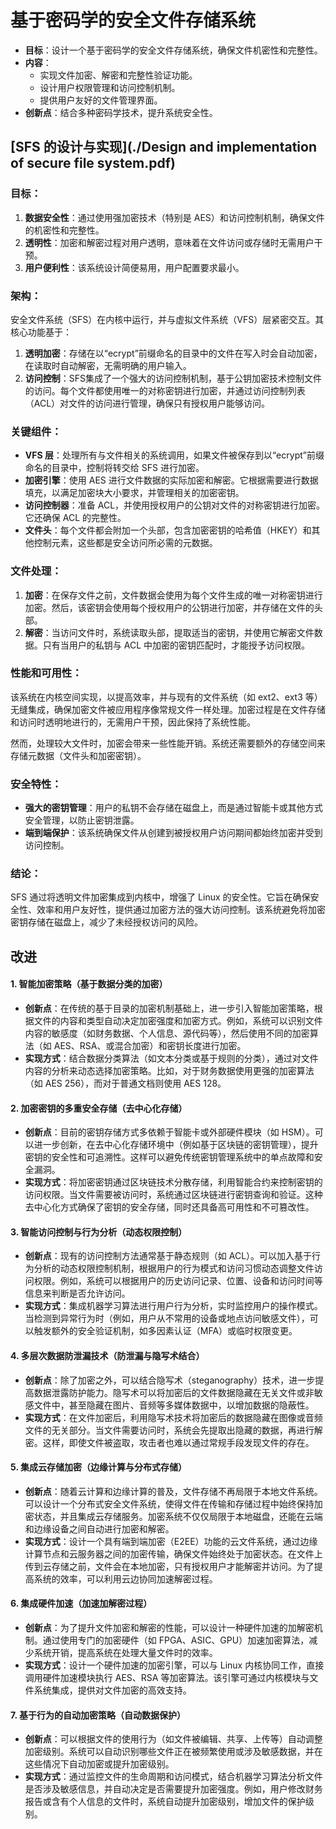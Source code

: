 # 基于密码学的安全文件存储系统

   - **目标**：设计一个基于密码学的安全文件存储系统，确保文件机密性和完整性。
   - **内容**：
     - 实现文件加密、解密和完整性验证功能。
     - 设计用户权限管理和访问控制机制。
     - 提供用户友好的文件管理界面。
   - **创新点**：结合多种密码学技术，提升系统安全性。



## [SFS 的设计与实现](./Design and implementation of secure file system.pdf)

### 目标：

1. **数据安全性**：通过使用强加密技术（特别是 AES）和访问控制机制，确保文件的机密性和完整性。
2. **透明性**：加密和解密过程对用户透明，意味着在文件访问或存储时无需用户干预。
3. **用户便利性**：该系统设计简便易用，用户配置要求最小。

### 架构：

安全文件系统（SFS）在内核中运行，并与虚拟文件系统（VFS）层紧密交互。其核心功能基于：

1. **透明加密**：存储在以“ecrypt”前缀命名的目录中的文件在写入时会自动加密，在读取时自动解密，无需明确的用户输入。
2. **访问控制**：SFS集成了一个强大的访问控制机制，基于公钥加密技术控制文件的访问。每个文件都使用唯一的对称密钥进行加密，并通过访问控制列表（ACL）对文件的访问进行管理，确保只有授权用户能够访问。

### 关键组件：

- **VFS 层**：处理所有与文件相关的系统调用，如果文件被保存到以“ecrypt”前缀命名的目录中，控制将转交给 SFS 进行加密。
- **加密引擎**：使用 AES 进行文件数据的实际加密和解密。它根据需要进行数据填充，以满足加密块大小要求，并管理相关的加密密钥。
- **访问控制器**：准备 ACL，并使用授权用户的公钥对文件的对称密钥进行加密。它还确保 ACL 的完整性。
- **文件头**：每个文件都会附加一个头部，包含加密密钥的哈希值（HKEY）和其他控制元素，这些都是安全访问所必需的元数据。

### 文件处理：

1. **加密**：在保存文件之前，文件数据会使用为每个文件生成的唯一对称密钥进行加密。然后，该密钥会使用每个授权用户的公钥进行加密，并存储在文件的头部。
2. **解密**：当访问文件时，系统读取头部，提取适当的密钥，并使用它解密文件数据。只有当用户的私钥与 ACL 中加密的密钥匹配时，才能授予访问权限。

### 性能和可用性：

该系统在内核空间实现，以提高效率，并与现有的文件系统（如 ext2、ext3 等）无缝集成，确保加密文件被应用程序像常规文件一样处理。加密过程是在文件存储和访问时透明地进行的，无需用户干预，因此保持了系统性能。

然而，处理较大文件时，加密会带来一些性能开销。系统还需要额外的存储空间来存储元数据（文件头和加密密钥）。

### 安全特性：

- **强大的密钥管理**：用户的私钥不会存储在磁盘上，而是通过智能卡或其他方式安全管理，以防止密钥泄露。
- **端到端保护**：该系统确保文件从创建到被授权用户访问期间都始终加密并受到访问控制。

### 结论：

SFS 通过将透明文件加密集成到内核中，增强了 Linux 的安全性。它旨在确保安全性、效率和用户友好性，提供通过加密方法的强大访问控制。该系统避免将加密密钥存储在磁盘上，减少了未经授权访问的风险。



## 改进

#### 1. **智能加密策略（基于数据分类的加密）**

- **创新点**：在传统的基于目录的加密机制基础上，进一步引入智能加密策略，根据文件的内容和类型自动决定加密强度和加密方式。例如，系统可以识别文件内容的敏感度（如财务数据、个人信息、源代码等），然后使用不同的加密算法（如 AES、RSA、或混合加密）和密钥长度进行加密。
- **实现方式**：结合数据分类算法（如文本分类或基于规则的分类），通过对文件内容的分析来动态选择加密策略。比如，对于财务数据使用更强的加密算法（如 AES 256），而对于普通文档则使用 AES 128。

#### 2. **加密密钥的多重安全存储（去中心化存储）**

- **创新点**：目前的密钥存储方式多依赖于智能卡或外部硬件模块（如 HSM）。可以进一步创新，在去中心化存储环境中（例如基于区块链的密钥管理），提升密钥的安全性和可追溯性。这样可以避免传统密钥管理系统中的单点故障和安全漏洞。
- **实现方式**：将加密密钥通过区块链技术分散存储，利用智能合约来控制密钥的访问权限。当文件需要被访问时，系统通过区块链进行密钥查询和验证。这种去中心化方式确保了密钥的安全存储，同时还具备高可用性和不可篡改性。

#### 3. **智能访问控制与行为分析（动态权限控制）**

- **创新点**：现有的访问控制方法通常基于静态规则（如 ACL）。可以加入基于行为分析的动态权限控制机制，根据用户的行为模式和访问习惯动态调整文件访问权限。例如，系统可以根据用户的历史访问记录、位置、设备和访问时间等信息来判断是否允许访问。
- **实现方式**：集成机器学习算法进行用户行为分析，实时监控用户的操作模式。当检测到异常行为时（例如，用户从不常用的设备或地点访问敏感文件），可以触发额外的安全验证机制，如多因素认证（MFA）或临时权限变更。

#### 4. **多层次数据防泄漏技术（防泄漏与隐写术结合）**

- **创新点**：除了加密之外，可以结合隐写术（steganography）技术，进一步提高数据泄露防护能力。隐写术可以将加密后的文件数据隐藏在无关文件或非敏感文件中，甚至隐藏在图片、音频等多媒体数据中，以增加数据的隐蔽性。
- **实现方式**：在文件加密后，利用隐写术技术将加密后的数据隐藏在图像或音频文件的无关部分。当文件需要访问时，系统会先提取出隐藏的数据，再进行解密。这样，即使文件被盗取，攻击者也难以通过常规手段发现文件的存在。

#### 5. **集成云存储加密（边缘计算与分布式存储）**

- **创新点**：随着云计算和边缘计算的普及，文件存储不再局限于本地文件系统。可以设计一个分布式安全文件系统，使得文件在传输和存储过程中始终保持加密状态，并且集成云存储服务。加密系统不仅仅局限于本地磁盘，还能在云端和边缘设备之间自动进行加密和解密。
- **实现方式**：设计一个具有端到端加密（E2EE）功能的云文件系统，通过边缘计算节点和云服务器之间的加密传输，确保文件始终处于加密状态。在文件上传到云存储之前，文件会在本地加密，只有授权用户才能解密并访问。为了提高系统的效率，可以利用云边协同加速解密过程。

#### 6. **集成硬件加速（加速加解密过程）**

- **创新点**：为了提升文件加密和解密的性能，可以设计一种硬件加速的加解密机制。通过使用专门的加密硬件（如 FPGA、ASIC、GPU）加速加密算法，减少系统开销，提高系统在处理大量文件时的效率。
- **实现方式**：设计一个硬件加速的加密引擎，可以与 Linux 内核协同工作，直接调用硬件加速模块执行 AES、RSA 等加密算法。该引擎可通过内核模块与文件系统集成，提供对文件加密的高效支持。

#### 7. **基于行为的自动加密策略（自动数据保护）**

- **创新点**：可以根据文件的使用行为（如文件被编辑、共享、上传等）自动调整加密级别。系统可以自动识别哪些文件正在被频繁使用或涉及敏感数据，并在这些情况下自动加密或提升加密级别。
- **实现方式**：通过监控文件的生命周期和访问模式，结合机器学习算法分析文件是否涉及敏感信息，并自动决定是否需要提升加密强度。例如，用户修改财务报告或含有个人信息的文件时，系统自动提升加密级别，增加文件的保护级别。

